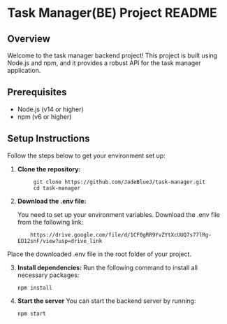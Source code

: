 # Task Manager(BE) Project README

## Overview

Welcome to the task manager backend project! This project is built using Node.js and npm, and it provides a robust API for the task manager application.

## Prerequisites

- Node.js (v14 or higher)
- npm (v6 or higher)

## Setup Instructions

Follow the steps below to get your environment set up:

1. **Clone the repository:**

   ```
        git clone https://github.com/JadeBlueJ/task-manager.git
        cd task-manager

2. **Download the .env file:**

    You need to set up your environment variables. Download the .env file from the following link:
    ```
        https://drive.google.com/file/d/1CF0gRR9YvZYtXcUUQ7s77lRg-ED12snF/view?usp=drive_link

Place the downloaded .env file in the root folder of your project.

3. **Install dependencies:**
Run the following command to install all necessary packages:

    ```
    npm install

4. **Start the server**
You can start the backend server by running:

    ```
    npm start


